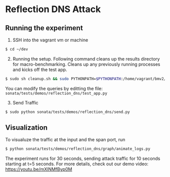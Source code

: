 # Reflection DNS Attack

## Running the experiment

1. SSH into the vagrant vm or machine
```bash
$ cd ~/dev
```

2. Running the setup. Following command cleans up the results directory for macro-benchmarking.
Cleans up any previously running processes and kicks off the test app.

```bash
$ sudo sh cleanup.sh && sudo PYTHONPATH=$PYTHONPATH:/home/vagrant/bmv2/mininet:$PWD $SPARK_HOME/bin/spark-submit sonata/tests/demos/reflection_dns/test_app.py
```
You can modify the queries by editting the file: `sonata/tests/demos/reflection_dns/test_app.py`

3. Send Traffic

```bash
$ sudo python sonata/tests/demos/reflection_dns/send.py
```

## Visualization
To visualuze the traffic at the input and the span port, run
```bash
$ python sonata/tests/demos/reflection_dns/graph/animate_logs.py
```
The experiment runs for 30 seconds, sending attack traffic for 10 seconds starting at t=5 seconds. 
For more details, check out our demo video: https://youtu.be/mXlNMfByp0M
